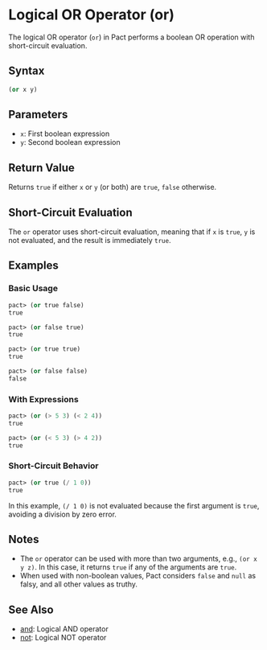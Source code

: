 # Logical OR Operator (or)

The logical OR operator (`or`) in Pact performs a boolean OR operation with short-circuit evaluation.

## Syntax

```lisp
(or x y)
```

## Parameters

- `x`: First boolean expression
- `y`: Second boolean expression

## Return Value

Returns `true` if either `x` or `y` (or both) are `true`, `false` otherwise.

## Short-Circuit Evaluation

The `or` operator uses short-circuit evaluation, meaning that if `x` is `true`, `y` is not evaluated, and the result is immediately `true`.

## Examples

### Basic Usage

```lisp
pact> (or true false)
true

pact> (or false true)
true

pact> (or true true)
true

pact> (or false false)
false
```

### With Expressions

```lisp
pact> (or (> 5 3) (< 2 4))
true

pact> (or (< 5 3) (> 4 2))
true
```

### Short-Circuit Behavior

```lisp
pact> (or true (/ 1 0))
true
```

In this example, `(/ 1 0)` is not evaluated because the first argument is `true`, avoiding a division by zero error.

## Notes

- The `or` operator can be used with more than two arguments, e.g., `(or x y z)`. In this case, it returns `true` if any of the arguments are `true`.
- When used with non-boolean values, Pact considers `false` and `null` as falsy, and all other values as truthy.

## See Also

- [and](and.md): Logical AND operator
- [not](not.md): Logical NOT operator
